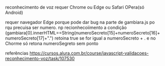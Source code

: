 reconhecimento de voz requer Chrome ou Edge ou Safari
OPera(só Android)








requer navegador Edge porque pode dar bug na parte de gambiara.js po rqu precuisa ser numero. np recionhecoiimento
a  condição (gambiara[0].innerHTML==String(numeroSecreto[15]+numeroSecreto[16]+numeroSecreto[17]+".") retoina  true se for igual a numeroSecreto + . e no Chorme só retona numeroSegreto sem ponto 


referências
https://cursos.alura.com.br/course/javascript-validacoes-reconhecimento-voz/task/107530
